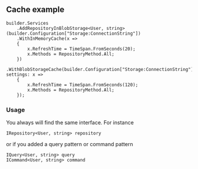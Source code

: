 ﻿## Cache example

    builder.Services
        .AddRepositoryInBlobStorage<User, string>(builder.Configuration["Storage:ConnectionString"])
        .WithInMemoryCache(x =>
        {
            x.RefreshTime = TimeSpan.FromSeconds(20);
            x.Methods = RepositoryMethod.All;
        })
        .WithBlobStorageCache(builder.Configuration["Storage:ConnectionString"], settings: x =>
        {
            x.RefreshTime = TimeSpan.FromSeconds(120);
            x.Methods = RepositoryMethod.All;
        });

### Usage
You always will find the same interface. For instance

    IRepository<User, string> repository

or if you added a query pattern or command pattern

    IQuery<User, string> query 
    ICommand<User, string> command